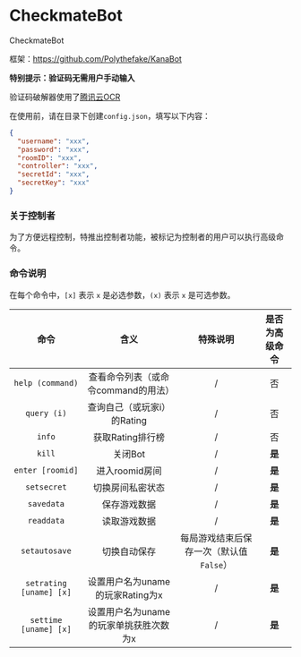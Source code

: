 # CheckmateBot
CheckmateBot

框架：<https://github.com/Polythefake/KanaBot>

**特别提示：验证码无需用户手动输入**

验证码破解器使用了[腾讯云OCR](https://cloud.tencent.com/document/product/866)

在使用前，请在目录下创建`config.json`，填写以下内容：
```json
{
  "username": "xxx",
  "password": "xxx",
  "roomID": "xxx",
  "controller": "xxx",
  "secretId": "xxx",
  "secretKey": "xxx"
}
```

### 关于控制者

为了方便远程控制，特推出控制者功能，被标记为控制者的用户可以执行高级命令。

### 命令说明

在每个命令中，```[x]``` 表示 ```x``` 是必选参数，```(x)``` 表示 ```x``` 是可选参数。

| 命令 |含义  |特殊说明|是否为高级命令|
| :----------: | :----------: | :----------: | :----------: |
|```help (command)```  |查看命令列表（或命令command的用法）  |/|否|
|```query (i)```  |查询自己（或玩家i）的Rating  |/|否|
|```info```  |获取Rating排行榜  |/| 否|
|```kill```  |关闭Bot  |/|**是**|
|```enter [roomid]```  |进入roomid房间  |/|**是**|
|```setsecret```  |切换房间私密状态  |/|**是**|
|```savedata```  |保存游戏数据  |/|**是**|
|```readdata```  |读取游戏数据  |/|**是**|
|```setautosave```  |切换自动保存  |每局游戏结束后保存一次（默认值`False`）|**是**|
|```setrating [uname] [x]```  |设置用户名为uname的玩家Rating为x  |/|**是**|
|```settime [uname] [x]```  |设置用户名为uname的玩家单挑获胜次数为x  |/|**是**|
